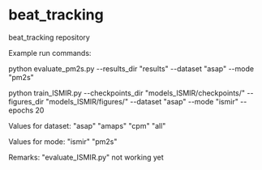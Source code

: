 # beat_tracking
beat_tracking repository

Example run commands:

python evaluate_pm2s.py --results_dir "results" --dataset "asap" --mode "pm2s"

python train_ISMIR.py --checkpoints_dir "models_ISMIR/checkpoints/" --figures_dir "models_ISMIR/figures/" --dataset "asap" --mode "ismir" --epochs 20

Values for dataset:
"asap" "amaps" "cpm" "all"

Values for mode:
"ismir" "pm2s"

Remarks:
"evaluate_ISMIR.py" not working yet